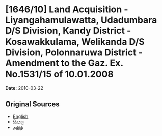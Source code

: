 # [1646/10] Land Acquisition - Liyangahamulawatta, Udadumbara D/S Division, Kandy District - Kosawakkulama, Welikanda D/S Division, Polonnaruwa District - Amendment to the Gaz. Ex. No.1531/15 of 10.01.2008

**Date:** 2010-03-22

## Original Sources

- [English](https://documents.gov.lk/view/extra-gazettes/2010/3/1646-10_E.pdf)
- [සිංහල](https://documents.gov.lk/view/extra-gazettes/2010/3/1646-10_S.pdf)
- [தமிழ்](https://documents.gov.lk/view/extra-gazettes/2010/3/1646-10_T.pdf)
